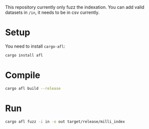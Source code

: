 This repository currently only fuzz the indexation.
You can add valid datasets in `/in`, it needs to be in csv currently.

# Setup
You need to install `cargo-afl`:
```bash
cargo install afl
```

# Compile
```bash
cargo afl build --release
```

# Run
```bash
cargo afl fuzz -i in -o out target/release/milli_index
```
